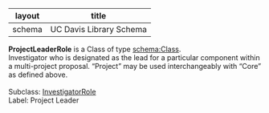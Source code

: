 | layout| title |
| ------------- |:-------------:|
| schema     | UC Davis Library Schema     |

**ProjectLeaderRole** is a Class of type [schema:Class](http://schema.org/Class). <br /> 
Investigator who is designated as the lead for a particular component within a multi-project proposal. “Project” may be used interchangeably with “Core” as defined above.<br /><br />
Subclass: [InvestigatorRole](http://vivoweb.org/ontology/core#InvestigatorRole)<br /> Label: Project Leader<br /> 
